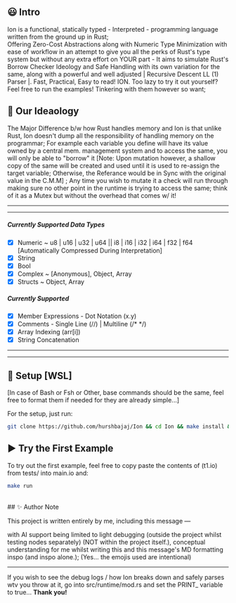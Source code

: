 ## 😃 Intro

Ion is a functional, statically typed - Interpreted - programming language written from the ground up in Rust;  
Offering Zero-Cost Abstractions along with Numeric Type Minimization with ease of workflow in an attempt to give you all the perks of Rust's type system but without any extra effort on YOUR part - It aims to simulate Rust's Borrow Checker Ideology and Safe Handling with its own variation for the same, along with a powerful and well adjusted | Recursive Descent LL (1) Parser |. Fast, Practical, Easy to read! ION.
Too lazy to try it out yourself? Feel free to run the examples! Tinkering with them however so want;

<h2>💭 Our Ideaology</h2>
<p>The Major Difference b/w how Rust handles memory and Ion is that unlike Rust, Ion doesn't dump all the responsibility of handling memory on the programmar; For example each variable you define will have its value owned by a central mem. management system and to access the same, you will only be able to "borrow" it [Note: Upon mutation however, a shallow copy of the same will be created and used until it is used to re-assign the target variable; Otherwise, the Referance would be in Sync with the original value in the C.M.M] ; Any time you wish to mutate it a check will run through making sure no other point in the runtime is trying to access the same; think of it as a Mutex but without the overhead that comes w/ it! </p>
<hr>
<hr>

##### Currently Supported Data Types
- [x] Numeric ~ u8 | u16 | u32 | u64 || i8 | i16 | i32 | i64 | f32 | f64 [Automatically Compressed During Interpretation]
- [x] String
- [x] Bool
- [x] Complex ~ [Anonymous], Object, Array
- [x] Structs ~ Object, Array

##### Currently Supported
- [x] Member Expressions - Dot Notation (x.y)
- [x] Comments - Single Line (//) | Multiline (/* */)
- [x] Array Indexing (arr[i])
- [x] String Concatenation
---
---

## 🚀 Setup [WSL] 

[In case of Bash or Fsh or Other, base commands should be the same, feel free to format them if needed for they are already simple...]

For the setup, just run:

```bash
git clone https://github.com/hurshbajaj/Ion && cd Ion && make install && make build
```

## ▶️ Try the First Example

To try out the first example, feel free to copy paste the contents of (t1.io) from tests/ into main.io and:

```bash
make run
```
<br>
## ✨ Author Note

This project is written entirely by me, including this message —  

with AI support being limited to light debugging (outside the project whilst testing nodes separately) (NOT within the project itself.), conceptual understanding for me whilst writing this and this message's MD formatting inspo (and inspo alone.);
(Yes... the emojis used are intentional)  

<hr>

If you wish to see the debug logs / how Ion breaks down and safely parses wtv you throw at it, go into src/runtime/mod.rs and set the PRINT_ variable to true...
**Thank you!**

